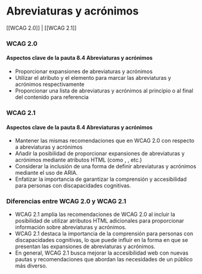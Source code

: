 # Abreviaturas y acrónimos

[[WCAG 2.0]] | [[WCAG 2.1]]


### WCAG 2.0

#### Aspectos clave de la pauta 8.4 Abreviaturas y acrónimos
- Proporcionar expansiones de abreviaturas y acrónimos
- Utilizar el atributo  y el elemento  para marcar las abreviaturas y acrónimos respectivamente
- Proporcionar una lista de abreviaturas y acrónimos al principio o al final del contenido para referencia

### WCAG 2.1

#### Aspectos clave de la pauta 8.4 Abreviaturas y acrónimos
- Mantener las mismas recomendaciones que en WCAG 2.0 con respecto a abreviaturas y acrónimos
- Añadir la posibilidad de proporcionar expansiones de abreviaturas y acrónimos mediante atributos HTML (como , , etc.)
- Considerar la inclusión de una forma de definir abreviaturas y acrónimos mediante el uso de ARIA.
- Enfatizar la importancia de garantizar la comprensión y accesibilidad para personas con discapacidades cognitivas.

### Diferencias entre WCAG 2.0 y WCAG 2.1
- WCAG 2.1 amplía las recomendaciones de WCAG 2.0 al incluir la posibilidad de utilizar atributos HTML adicionales para proporcionar información sobre abreviaturas y acrónimos.
- WCAG 2.1 destaca la importancia de la comprensión para personas con discapacidades cognitivas, lo que puede influir en la forma en que se presentan las expansiones de abreviaturas y acrónimos.
- En general, WCAG 2.1 busca mejorar la accesibilidad web con nuevas pautas y recomendaciones que abordan las necesidades de un público más diverso.
